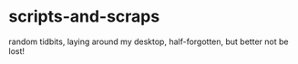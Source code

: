 # scripts-and-scraps
random tidbits, laying around my desktop, half-forgotten, but better not be lost!
